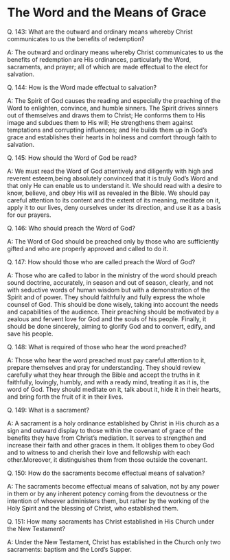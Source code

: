 # The Word and the Means of Grace

Q. 143: What are the outward and ordinary means whereby Christ communicates to us the benefits of redemption?

A: The outward and ordinary means whereby Christ communicates to us the benefits of redemption are His ordinances, particularly the Word, sacraments, and prayer; all of which are made effectual to the elect for salvation.

Q. 144: How is the Word made effectual to salvation?

A: The Spirit of God causes the reading and especially the preaching of the Word to enlighten, convince, and humble sinners. The Spirit drives sinners out of themselves and draws them to Christ; He conforms them to His image and subdues them to His will; He strengthens them against temptations and corrupting influences; and He builds them up in God’s grace and establishes their hearts in holiness and comfort through faith to salvation.

Q. 145: How should the Word of God be read?

A: We must read the Word of God attentively and diligently with high and reverent esteem,being absolutely convinced that it is truly God’s Word and that only He can enable us to understand it. We should read with a desire to know, believe, and obey His will as revealed in the Bible. We should pay careful attention to its content and the extent of its meaning, meditate on it, apply it to our lives, deny ourselves under its direction, and use it as a basis for our prayers.

Q. 146: Who should preach the Word of God?

A: The Word of God should be preached only by those who are sufficiently gifted and who are properly approved and called to do it.

Q. 147: How should those who are called preach the Word of God?

A: Those who are called to labor in the ministry of the word should preach sound doctrine, accurately, in season and out of season, clearly, and not with seductive words of human wisdom but with a demonstration of the Spirit and of power. They should faithfully and fully express the whole counsel of God. This should be done wisely, taking into account the needs and capabilities of the audience. Their preaching should be motivated by a zealous and fervent love for God and the souls of his people. Finally, it should be done sincerely, aiming to glorify God and to convert, edify, and save his people.

Q. 148: What is required of those who hear the word preached?

A: Those who hear the word preached must pay careful attention to it, prepare themselves and pray for understanding. They should review carefully what they hear through the Bible and accept the truths in it faithfully, lovingly, humbly, and with a ready mind, treating it as it is, the word of God. They should meditate on it, talk about it, hide it in their hearts, and bring forth the fruit of it in their lives.

Q. 149: What is a sacrament?

A: A sacrament is a holy ordinance established by Christ in His church as a sign and outward display to those within the covenant of grace of the benefits they have from Christ’s mediation. It serves to strengthen and increase their faith and other graces in them. It obliges them to obey God and to witness to and cherish their love and fellowship with each other.Moreover, it distinguishes them from those outside the covenant.

Q. 150: How do the sacraments become effectual means of salvation?

A: The sacraments become effectual means of salvation, not by any power in them or by any inherent potency coming from the devoutness or the intention of whoever administers them, but rather by the working of the Holy Spirit and the blessing of Christ, who established them.

Q. 151: How many sacraments has Christ established in His Church under the New Testament?

A: Under the New Testament, Christ has established in the Church only two sacraments: baptism and the Lord’s Supper.
